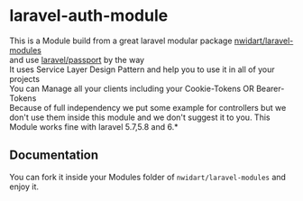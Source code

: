 # laravel-auth-module
This is a Module build from a great laravel modular package [nwidart/laravel-modules](https://github.com/nWidart/laravel-modules) 
<br> and use [laravel/passport](https://github.com/laravel/passport) by the way
<br> It uses Service Layer Design Pattern and help you to use it in all of your projects
<br> You can Manage all your clients including your Cookie-Tokens OR Bearer-Tokens
<br> Because of full independency we put some example for controllers but we don't use them 
inside this module and we don't suggest it to you.
This Module works fine with laravel 5.7,5.8 and 6.*
## Documentation
You can fork it inside your Modules folder of `nwidart/laravel-modules` and enjoy it.
